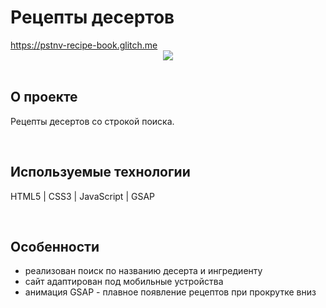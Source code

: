 <h1> Рецепты десертов </h1>
<a href="https://pstnv-recipe-book.glitch.me/"> https://pstnv-recipe-book.glitch.me </a>

<div align="center">
  <img src="https://cdn.glitch.global/ece60b40-3830-4d48-bb12-fa238aabf422/picPreview_7.png?v=1661081041346">
</div>
<br>

<h2>О проекте</h2>
<p> Рецепты десертов со строкой поиска. </p>
<br>

<h2>Используемые технологии</h2>
<p> HTML5 | CSS3 | JavaScript | GSAP</p>
<br>

<h2>Особенности</h2>
<ul>
  <li> реализован поиск по названию десерта и ингредиенту </li>
  <li> сайт адаптирован под мобильные устройства </li>
  <li> анимация GSAP - плавное появление рецептов при прокрутке вниз </li>
</ul>
